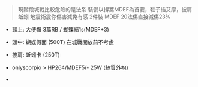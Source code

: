 
> 現階段城戰比較危險的是法系
> 裝備以撐篙MDEF為首要，鞋子插艾摩，披肩蚯蚓 地震術震你傷害減免有感
> 2件裝 MDEF 20法傷直接減傷23%

- 頭上: 大便帽 3萬RB / 蝴蝶結1s(MDEF+3)
- 頭中: 蝴蝶假面 (500T) 在城戰開放前不考慮
- 披肩: 蚯蚓卡 (250T) 




- onlyscorpio > HP264/MDEF5/- 25W (絲質外袍)
- 
